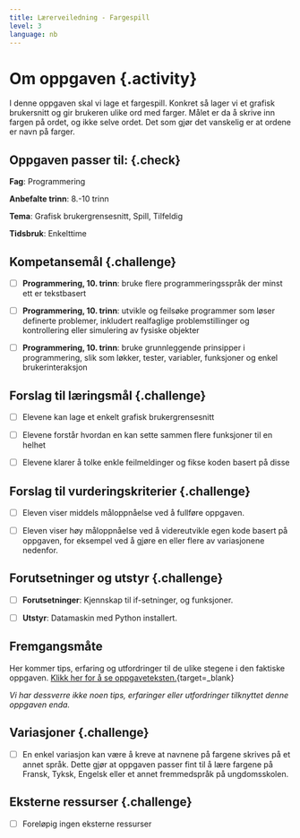 ```yaml
---
title: Lærerveiledning - Fargespill
level: 3
language: nb
---
```



# Om oppgaven {.activity}

I denne oppgaven skal vi lage et fargespill. Konkret så lager vi et grafisk brukersnitt
og gir brukeren ulike ord med farger. Målet er da å skrive inn fargen på ordet, og ikke selve ordet. Det som gjør det vanskelig er at ordene er navn på farger.


## Oppgaven passer til: {.check}

 __Fag__: Programmering

 __Anbefalte trinn__: 8.-10 trinn

__Tema__: Grafisk brukergrensesnitt, Spill, Tilfeldig

 __Tidsbruk__: Enkelttime


## Kompetansemål {.challenge}

 - [ ] __Programmering, 10. trinn__: bruke flere programmeringsspråk der minst ett er tekstbasert

 - [ ] __Programmering, 10. trinn__: utvikle og feilsøke programmer som løser definerte problemer, inkludert realfaglige problemstillinger og kontrollering eller simulering av fysiske objekter

 - [ ] __Programmering, 10. trinn__: bruke grunnleggende prinsipper i programmering, slik som løkker, tester, variabler, funksjoner og enkel brukerinteraksjon



## Forslag til læringsmål {.challenge}

 - [ ] Elevene kan lage et enkelt grafisk brukergrensesnitt

 - [ ] Elevene forstår hvordan en kan sette sammen flere funksjoner til en helhet

 - [ ] Elevene klarer å tolke enkle feilmeldinger og fikse koden basert på disse



## Forslag til vurderingskriterier {.challenge}

- [ ] Eleven viser middels måloppnåelse ved å fullføre oppgaven.

- [ ] Eleven viser høy måloppnåelse ved å videreutvikle egen kode basert på oppgaven, for eksempel ved å gjøre en eller flere av variasjonene nedenfor.


## Forutsetninger og utstyr {.challenge}

 - [ ]  __Forutsetninger__: Kjennskap til if-setninger, og funksjoner.

 - [ ]  __Utstyr__: Datamaskin med Python installert.


## Fremgangsmåte

 Her kommer tips, erfaring og utfordringer til de ulike stegene i den faktiske oppgaven. [Klikk her for å se oppgaveteksten.](../fargespill/fargespill.html){target=_blank}

_Vi har dessverre ikke noen tips, erfaringer eller utfordringer tilknyttet denne oppgaven enda._


## Variasjoner {.challenge}

- [ ]  En enkel variasjon kan være å kreve at navnene på fargene skrives på et annet språk. Dette gjør at oppgaven passer fint til å lære fargene på Fransk, Tyksk, Engelsk eller et annet fremmedspråk på ungdomsskolen.


## Eksterne ressurser {.challenge}

- [ ] Foreløpig ingen eksterne ressurser
